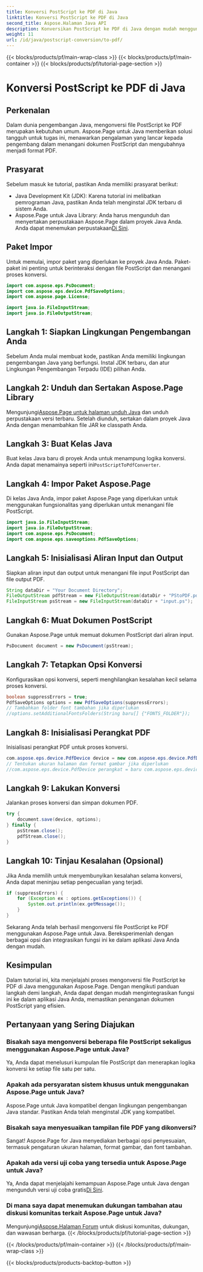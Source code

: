 ```yaml
---
title: Konversi PostScript ke PDF di Java
linktitle: Konversi PostScript ke PDF di Java
second_title: Aspose.Halaman Java API
description: Konversikan PostScript ke PDF di Java dengan mudah menggunakan Aspose.Page. Ikuti panduan langkah demi langkah kami untuk integrasi yang lancar. Unduh Aspose.Page sekarang!
weight: 11
url: /id/java/postscript-conversion/to-pdf/
---
```


{{< blocks/products/pf/main-wrap-class >}}
{{< blocks/products/pf/main-container >}}
{{< blocks/products/pf/tutorial-page-section >}}

# Konversi PostScript ke PDF di Java

## Perkenalan
Dalam dunia pengembangan Java, mengonversi file PostScript ke PDF merupakan kebutuhan umum. Aspose.Page untuk Java memberikan solusi tangguh untuk tugas ini, menawarkan pengalaman yang lancar kepada pengembang dalam menangani dokumen PostScript dan mengubahnya menjadi format PDF.
## Prasyarat
Sebelum masuk ke tutorial, pastikan Anda memiliki prasyarat berikut:
- Java Development Kit (JDK): Karena tutorial ini melibatkan pemrograman Java, pastikan Anda telah menginstal JDK terbaru di sistem Anda.
-  Aspose.Page untuk Java Library: Anda harus mengunduh dan menyertakan perpustakaan Aspose.Page dalam proyek Java Anda. Anda dapat menemukan perpustakaan[Di Sini](https://releases.aspose.com/page/java/).
## Paket Impor
Untuk memulai, impor paket yang diperlukan ke proyek Java Anda. Paket-paket ini penting untuk berinteraksi dengan file PostScript dan menangani proses konversi.
```java
import com.aspose.eps.PsDocument;
import com.aspose.eps.device.PdfSaveOptions;
import com.aspose.page.License;

import java.io.FileInputStream;
import java.io.FileOutputStream;
```
## Langkah 1: Siapkan Lingkungan Pengembangan Anda
Sebelum Anda mulai membuat kode, pastikan Anda memiliki lingkungan pengembangan Java yang berfungsi. Instal JDK terbaru, dan atur Lingkungan Pengembangan Terpadu (IDE) pilihan Anda.
## Langkah 2: Unduh dan Sertakan Aspose.Page Library
 Mengunjungi[Aspose.Page untuk halaman unduh Java](https://releases.aspose.com/page/java/) dan unduh perpustakaan versi terbaru. Setelah diunduh, sertakan dalam proyek Java Anda dengan menambahkan file JAR ke classpath Anda.
## Langkah 3: Buat Kelas Java
 Buat kelas Java baru di proyek Anda untuk menampung logika konversi. Anda dapat menamainya seperti ini`PostScriptToPdfConverter`.
## Langkah 4: Impor Paket Aspose.Page
Di kelas Java Anda, impor paket Aspose.Page yang diperlukan untuk menggunakan fungsionalitas yang diperlukan untuk menangani file PostScript.
```java
import java.io.FileInputStream;
import java.io.FileOutputStream;
import com.aspose.eps.PsDocument;
import com.aspose.eps.saveoptions.PdfSaveOptions;
```
## Langkah 5: Inisialisasi Aliran Input dan Output
Siapkan aliran input dan output untuk menangani file input PostScript dan file output PDF.
```java
String dataDir = "Your Document Directory";
FileOutputStream pdfStream = new FileOutputStream(dataDir + "PStoPDF.pdf");
FileInputStream psStream = new FileInputStream(dataDir + "input.ps");
```
## Langkah 6: Muat Dokumen PostScript
Gunakan Aspose.Page untuk memuat dokumen PostScript dari aliran input.
```java
PsDocument document = new PsDocument(psStream);
```
## Langkah 7: Tetapkan Opsi Konversi
Konfigurasikan opsi konversi, seperti menghilangkan kesalahan kecil selama proses konversi.
```java
boolean suppressErrors = true;
PdfSaveOptions options = new PdfSaveOptions(suppressErrors);
// Tambahkan folder font tambahan jika diperlukan
//options.setAdditionalFontsFolders(String baru[] {"FONTS_FOLDER"});
```
## Langkah 8: Inisialisasi Perangkat PDF
Inisialisasi perangkat PDF untuk proses konversi.
```java
com.aspose.eps.device.PdfDevice device = new com.aspose.eps.device.PdfDevice(pdfStream);
// Tentukan ukuran halaman dan format gambar jika diperlukan
//com.aspose.eps.device.PdfDevice perangkat = baru com.aspose.eps.device.PdfDevice(pdfStream, Dimensi baru(595, 842));
```
## Langkah 9: Lakukan Konversi
Jalankan proses konversi dan simpan dokumen PDF.
```java
try {
    document.save(device, options);
} finally {
    psStream.close();
    pdfStream.close();
}
```
## Langkah 10: Tinjau Kesalahan (Opsional)
Jika Anda memilih untuk menyembunyikan kesalahan selama konversi, Anda dapat meninjau setiap pengecualian yang terjadi.
```java
if (suppressErrors) {
    for (Exception ex : options.getExceptions()) {
        System.out.println(ex.getMessage());
    }
}
```
Sekarang Anda telah berhasil mengonversi file PostScript ke PDF menggunakan Aspose.Page untuk Java. Bereksperimenlah dengan berbagai opsi dan integrasikan fungsi ini ke dalam aplikasi Java Anda dengan mudah.
## Kesimpulan
Dalam tutorial ini, kita menjelajahi proses mengonversi file PostScript ke PDF di Java menggunakan Aspose.Page. Dengan mengikuti panduan langkah demi langkah, Anda dapat dengan mudah mengintegrasikan fungsi ini ke dalam aplikasi Java Anda, memastikan penanganan dokumen PostScript yang efisien.

## Pertanyaan yang Sering Diajukan
### Bisakah saya mengonversi beberapa file PostScript sekaligus menggunakan Aspose.Page untuk Java?
Ya, Anda dapat menelusuri kumpulan file PostScript dan menerapkan logika konversi ke setiap file satu per satu.
### Apakah ada persyaratan sistem khusus untuk menggunakan Aspose.Page untuk Java?
Aspose.Page untuk Java kompatibel dengan lingkungan pengembangan Java standar. Pastikan Anda telah menginstal JDK yang kompatibel.
### Bisakah saya menyesuaikan tampilan file PDF yang dikonversi?
Sangat! Aspose.Page for Java menyediakan berbagai opsi penyesuaian, termasuk pengaturan ukuran halaman, format gambar, dan font tambahan.
### Apakah ada versi uji coba yang tersedia untuk Aspose.Page untuk Java?
 Ya, Anda dapat menjelajahi kemampuan Aspose.Page untuk Java dengan mengunduh versi uji coba gratis[Di Sini](https://releases.aspose.com/).
### Di mana saya dapat menemukan dukungan tambahan atau diskusi komunitas terkait Aspose.Page untuk Java?
 Mengunjungi[Aspose.Halaman Forum](https://forum.aspose.com/c/page/39) untuk diskusi komunitas, dukungan, dan wawasan berharga.
{{< /blocks/products/pf/tutorial-page-section >}}

{{< /blocks/products/pf/main-container >}}
{{< /blocks/products/pf/main-wrap-class >}}

{{< blocks/products/products-backtop-button >}}
